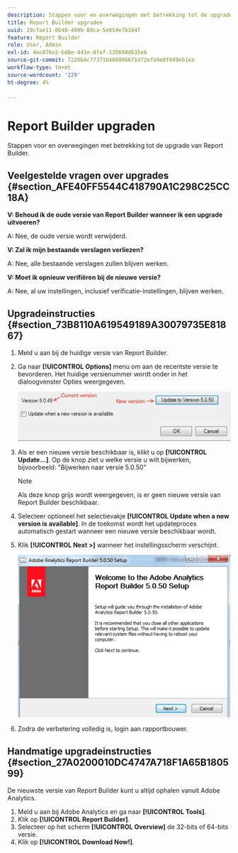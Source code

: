 ```yaml
---
description: Stappen voor en overwegingen met betrekking tot de upgrade van Report Builder.
title: Report Builder upgraden
uuid: 19cfae11-0b40-498b-89ca-5e854e7b164f
feature: Report Builder
role: User, Admin
exl-id: 4ec876e2-bd8e-443e-8faf-135698d635eb
source-git-commit: 7226b4c77371b486006671d72efa9e0f0d9eb1ea
workflow-type: tm+mt
source-wordcount: '229'
ht-degree: 4%

---
```


# Report Builder upgraden

Stappen voor en overwegingen met betrekking tot de upgrade van Report Builder.

## Veelgestelde vragen over upgrades {#section_AFE40FF5544C418790A1C298C25CC18A}

**V: Behoud ik de oude versie van Report Builder wanneer ik een upgrade uitvoeren?**

A: Nee, de oude versie wordt verwijderd.

**V: Zal ik mijn bestaande verslagen verliezen?**

A: Nee, alle bestaande verslagen zullen blijven werken.

**V: Moet ik opnieuw verifiëren bij de nieuwe versie?**

A: Nee, al uw instellingen, inclusief verificatie-instellingen, blijven werken.

## Upgradeinstructies {#section_73B8110A619549189A30079735E81867}

1. Meld u aan bij de huidige versie van Report Builder.
1. Ga naar **[!UICONTROL Options]** menu om aan de recentste versie te bevorderen. Het huidige versienummer wordt onder in het dialoogvenster Opties weergegeven.

   ![](assets/upgrade.png)

1. Als er een nieuwe versie beschikbaar is, klikt u op **[!UICONTROL Update...]**. Op de knop ziet u welke versie u wilt bijwerken, bijvoorbeeld: &quot;Bijwerken naar versie 5.0.50&quot;

   >[!NOTE]
   >
   >Als deze knop grijs wordt weergegeven, is er geen nieuwe versie van Report Builder beschikbaar.

1. Selecteer optioneel het selectievakje **[!UICONTROL Update when a new version is available]**. In de toekomst wordt het updateproces automatisch gestart wanneer een nieuwe versie beschikbaar wordt.
1. Klik **[!UICONTROL Next >]** wanneer het instellingsscherm verschijnt.

   ![](assets/setup.png)

1. Zodra de verbetering volledig is, login aan rapportbouwer.

## Handmatige upgradeinstructies {#section_27A0200010DC4747A718F1A65B180599}

De nieuwste versie van Report Builder kunt u altijd ophalen vanuit Adobe Analytics.

1. Meld u aan bij Adobe Analytics en ga naar **[!UICONTROL Tools]**.
1. Klik op **[!UICONTROL Report Builder]**.
1. Selecteer op het scherm **[!UICONTROL Overview]** de 32-bits of 64-bits versie.
1. Klik op **[!UICONTROL Download Now!]**.
